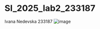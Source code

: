 # SI_2025_lab2_233187
Ivana Nedevska 233187
![image](https://github.com/user-attachments/assets/0c15942b-f935-4a4c-97de-d4df107721aa)
